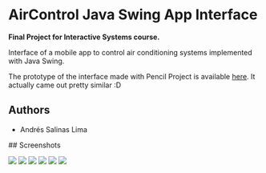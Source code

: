 # AirControl Java Swing App Interface

**Final Project for Interactive Systems course.**

Interface of a mobile app to control air conditioning systems implemented with Java Swing.

The prototype of the interface made with Pencil Project is available [here](http://www.uco.es/users/i52salia/si/trabajo/clickable-html-prototype/#s0_home_page). It actually came out pretty similar :D

## Authors

* Andrés Salinas Lima

## Screenshots

![](docs/images/Home-1.png)
![](docs/images/Home-2.png)
![](docs/images/Programming-1.png)
![](docs/images/Programming-2.png)
![](docs/images/Settings-1.png)
![](docs/images/Settings-2.png)
